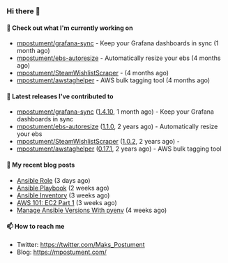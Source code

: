 ### Hi there 👋

#### 👷 Check out what I'm currently working on

- [mpostument/grafana-sync](https://github.com/mpostument/grafana-sync) - Keep your Grafana dashboards in sync (1 month ago)
- [mpostument/ebs-autoresize](https://github.com/mpostument/ebs-autoresize) - Automatically resize your ebs (4 months ago)
- [mpostument/SteamWishlistScraper](https://github.com/mpostument/SteamWishlistScraper) -  (4 months ago)
- [mpostument/awstaghelper](https://github.com/mpostument/awstaghelper) - AWS bulk tagging tool (4 months ago)

#### 🔭 Latest releases I've contributed to

- [mpostument/grafana-sync](https://github.com/mpostument/grafana-sync) ([1.4.10](https://github.com/mpostument/grafana-sync/releases/tag/1.4.10), 1 month ago) - Keep your Grafana dashboards in sync
- [mpostument/ebs-autoresize](https://github.com/mpostument/ebs-autoresize) ([1.1.0](https://github.com/mpostument/ebs-autoresize/releases/tag/1.1.0), 2 years ago) - Automatically resize your ebs
- [mpostument/SteamWishlistScraper](https://github.com/mpostument/SteamWishlistScraper) ([1.0.2](https://github.com/mpostument/SteamWishlistScraper/releases/tag/1.0.2), 2 years ago) - 
- [mpostument/awstaghelper](https://github.com/mpostument/awstaghelper) ([0.17.1](https://github.com/mpostument/awstaghelper/releases/tag/0.17.1), 2 years ago) - AWS bulk tagging tool

#### 📜 My recent blog posts

- [Ansible Role](https://mpostument.com/2022/10/15/ansible-role/) (3 days ago)
- [Ansible Playbook](https://mpostument.com/2022/10/04/ansible-playbook/) (2 weeks ago)
- [Ansible Inventory](https://mpostument.com/2022/09/27/ansible-inventory/) (3 weeks ago)
- [AWS 101: EC2 Part 1](https://mpostument.com/2022/09/22/aws-101-ec2-part-1/) (3 weeks ago)
- [Manage Ansible Versions With pyenv](https://mpostument.com/2022/09/19/manage-ansible-versions-with-pyenv/) (4 weeks ago)

#### 📫 How to reach me

- Twitter: https://twitter.com/Maks_Postument
- Blog: https://mpostument.com/
